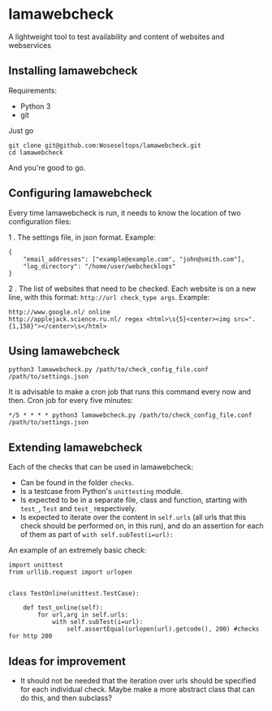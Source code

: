 # lamawebcheck
A lightweight tool to test availability and content of websites and webservices

Installing lamawebcheck
-----------------------

Requirements:
* Python 3
* git

Just go 

    git clone git@github.com:Woseseltops/lamawebcheck.git
    cd lamawebcheck

And you're good to go.

Configuring lamawebcheck
------------------------

Every time lamawebcheck is run, it needs to know the location of two configuration files:

1 . The settings file, in json format. Example:

    {
	    "email_addresses": ["example@example.com", "john@smith.com"],
	    "log_directory": "/home/user/webchecklogs"
    }
    
    
2 . The list of websites that need to be checked. Each website is on a new line, with this format: `http://url check_type args`. Example:

    http://www.google.nl/ online
    http://applejack.science.ru.nl/ regex <html>\s{5}<center><img src=".{1,150}"></center>\s</html>

Using lamawebcheck
------------------

    python3 lamawebcheck.py /path/to/check_config_file.conf /path/to/settings.json

It is advisable to make a cron job that runs this command every now and then. Cron job for every five minutes:

    */5 * * * * python3 lamawebcheck.py /path/to/check_config_file.conf /path/to/settings.json

Extending lamawebcheck
----------------------

Each of the checks that can be used in lamawebcheck:
* Can be found in the folder `checks`.
* Is a testcase from Python's `unittesting` module.
* Is expected to be in a separate file, class and function, starting with `test_`, `Test` and `test_` respectively.
* Is expected to iterate over the content in `self.urls` (all urls that this check should be performed on, in this run), and do an assertion for each of them as part of `with self.subTest(i=url):`

An example of an extremely basic check:


    import unittest
    from urllib.request import urlopen


    class TestOnline(unittest.TestCase):

        def test_online(self):
            for url,arg in self.urls:
                with self.subTest(i=url):
                    self.assertEqual(urlopen(url).getcode(), 200) #checks for http 200


Ideas for improvement
---------------------
* It should not be needed that the iteration over urls should be specified for each individual check. Maybe make a more abstract class that can do this, and then subclass?
